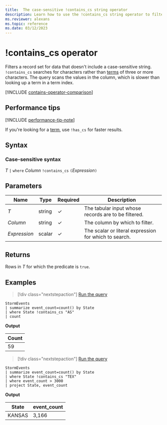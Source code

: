 ```yaml
---
title:  The case-sensitive !contains_cs string operator
description: Learn how to use the !contains_cs string operator to filter data that doesn't include a case-sensitive string.
ms.reviewer: alexans
ms.topic: reference
ms.date: 03/12/2023
---
```


# !contains_cs operator

Filters a record set for data that doesn't include a case-sensitive string. `!contains_cs` searches for characters rather than [terms](datatypes-string-operators.md#what-is-a-term) of three or more characters. The query scans the values in the column, which is slower than looking up a term in a term index.

[!INCLUDE [contains-operator-comparison](../../includes/contains-operator-comparison.md)]

## Performance tips

[!INCLUDE [performance-tip-note](../../includes/performance-tip-note.md)]

If you're looking for a [term](datatypes-string-operators.md#what-is-a-term), use `!has_cs` for faster results.

## Syntax

### Case-sensitive syntax

*T* `|` `where` *Column* `!contains_cs` `(`*Expression*`)`

## Parameters

| Name | Type | Required | Description |
|--|--|--|--|
| *T* | string | &check;| The tabular input whose records are to be filtered.|
| *Column* | string | &check;| The column by which to filter.|
| *Expression* | scalar | &check;| The scalar or literal expression for which to search.|

## Returns

Rows in *T* for which the predicate is `true`.

## Examples

> [!div class="nextstepaction"]
> <a href="https://dataexplorer.azure.com/clusters/help/databases/Samples?query=H4sIAAAAAAAAAwsuyS/KdS1LzSsp5qpRKC7NzU0syqxKVUgFCcUn55fmldiCSQ1NhaRKheCSxJJUoMLyjNSiVAhPQTE5P68kMTOvOD65WEHJMVgJKA/WAgDbLF9iXAAAAA==" target="_blank">Run the query</a>

```kusto
StormEvents
| summarize event_count=count() by State
| where State !contains_cs "AS"
| count
```

**Output**

|Count|
|-----|
|59|

> [!div class="nextstepaction"]
> <a href="https://dataexplorer.azure.com/clusters/help/databases/Samples?query=H4sIAAAAAAAAAwsuyS/KdS1LzSsp5qpRKC7NzU0syqxKVUgFCcUn55fmldiCSQ1NhaRKheCSxJJUoMLyjNSiVAhPQTE5P68kMTOvOD65WEEpxDVCCa4AyRQFOwVjAwMDoFRBUX5WanIJRLcOshoAY3LN3I0AAAA=" target="_blank">Run the query</a>

```kusto
StormEvents
| summarize event_count=count() by State
| where State !contains_cs "TEX"
| where event_count > 3000
| project State, event_count
```

**Output**

|State|event_count|
|-----|-----------|
|KANSAS|3,166|
